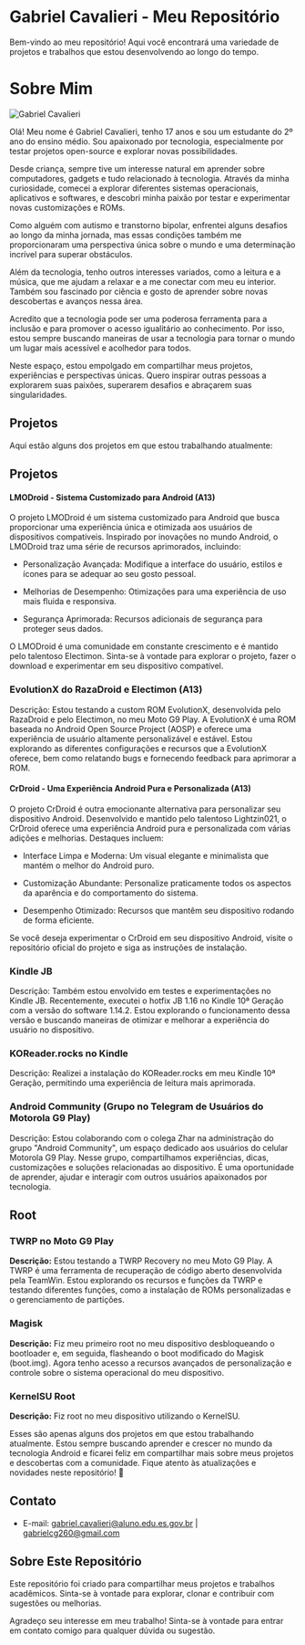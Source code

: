 # Gabriel Cavalieri - Meu Repositório

Bem-vindo ao meu repositório! Aqui você encontrará uma variedade de projetos e trabalhos que estou desenvolvendo ao longo do tempo.

# Sobre Mim

![Gabriel Cavalieri](https://user-images.githubusercontent.com/140845825/256920950-e9b921fb-3f09-4488-8150-f2fa9b93e008.jpg)

Olá! Meu nome é Gabriel Cavalieri, tenho 17 anos e sou um estudante do 2º ano do ensino médio. Sou apaixonado por tecnologia, especialmente por testar projetos open-source e explorar novas possibilidades.

Desde criança, sempre tive um interesse natural em aprender sobre computadores, gadgets e tudo relacionado à tecnologia. Através da minha curiosidade, comecei a explorar diferentes sistemas operacionais, aplicativos e softwares, e descobri minha paixão por testar e experimentar novas customizações e ROMs.

Como alguém com autismo e transtorno bipolar, enfrentei alguns desafios ao longo da minha jornada, mas essas condições também me proporcionaram uma perspectiva única sobre o mundo e uma determinação incrível para superar obstáculos.

Além da tecnologia, tenho outros interesses variados, como a leitura e a música, que me ajudam a relaxar e a me conectar com meu eu interior. Também sou fascinado por ciência e gosto de aprender sobre novas descobertas e avanços nessa área.

Acredito que a tecnologia pode ser uma poderosa ferramenta para a inclusão e para promover o acesso igualitário ao conhecimento. Por isso, estou sempre buscando maneiras de usar a tecnologia para tornar o mundo um lugar mais acessível e acolhedor para todos.

Neste espaço, estou empolgado em compartilhar meus projetos, experiências e perspectivas únicas. Quero inspirar outras pessoas a explorarem suas paixões, superarem desafios e abraçarem suas singularidades.

## Projetos

Aqui estão alguns dos projetos em que estou trabalhando atualmente:

## Projetos

#### LMODroid - Sistema Customizado para Android (A13)

O projeto LMODroid é um sistema customizado para Android que busca proporcionar uma experiência única e otimizada aos usuários de dispositivos compatíveis. Inspirado por inovações no mundo Android, o LMODroid traz uma série de recursos aprimorados, incluindo:

- Personalização Avançada: Modifique a interface do usuário, estilos e ícones para se adequar ao seu gosto pessoal.

- Melhorias de Desempenho: Otimizações para uma experiência de uso mais fluida e responsiva.

- Segurança Aprimorada: Recursos adicionais de segurança para proteger seus dados.

O LMODroid é uma comunidade em constante crescimento e é mantido pelo talentoso Electimon. Sinta-se à vontade para explorar o projeto, fazer o download e experimentar em seu dispositivo compatível.

### EvolutionX do RazaDroid e Electimon (A13)

Descrição: Estou testando a custom ROM EvolutionX, desenvolvida pelo RazaDroid e pelo Electimon, no meu Moto G9 Play. A EvolutionX é uma ROM baseada no Android Open Source Project (AOSP) e oferece uma experiência de usuário altamente personalizável e estável. Estou explorando as diferentes configurações e recursos que a EvolutionX oferece, bem como relatando bugs e fornecendo feedback para aprimorar a ROM.

#### CrDroid - Uma Experiência Android Pura e Personalizada (A13)

O projeto CrDroid é outra emocionante alternativa para personalizar seu dispositivo Android. Desenvolvido e mantido pelo talentoso Lightzin021, o CrDroid oferece uma experiência Android pura e personalizada com várias adições e melhorias. Destaques incluem:

- Interface Limpa e Moderna: Um visual elegante e minimalista que mantém o melhor do Android puro.

- Customização Abundante: Personalize praticamente todos os aspectos da aparência e do comportamento do sistema.

- Desempenho Otimizado: Recursos que mantêm seu dispositivo rodando de forma eficiente.

Se você deseja experimentar o CrDroid em seu dispositivo Android, visite o repositório oficial do projeto e siga as instruções de instalação.

### Kindle JB

Descrição: Também estou envolvido em testes e experimentações no Kindle JB. Recentemente, executei o hotfix JB 1.16 no Kindle 10ª Geração com a versão do software 1.14.2. Estou explorando o funcionamento dessa versão e buscando maneiras de otimizar e melhorar a experiência do usuário no dispositivo.

### KOReader.rocks no Kindle

Descrição: Realizei a instalação do KOReader.rocks em meu Kindle 10ª Geração, permitindo uma experiência de leitura mais aprimorada.

### Android Community (Grupo no Telegram de Usuários do Motorola G9 Play)

Descrição: Estou colaborando com o colega Zhar na administração do grupo "Android Community", um espaço dedicado aos usuários do celular Motorola G9 Play. Nesse grupo, compartilhamos experiências, dicas, customizações e soluções relacionadas ao dispositivo. É uma oportunidade de aprender, ajudar e interagir com outros usuários apaixonados por tecnologia.

## Root

### TWRP no Moto G9 Play

**Descrição:** Estou testando a TWRP Recovery no meu Moto G9 Play. A TWRP é uma ferramenta de recuperação de código aberto desenvolvida pela TeamWin. Estou explorando os recursos e funções da TWRP e testando diferentes funções, como a instalação de ROMs personalizadas e o gerenciamento de partições.

### Magisk

**Descrição:** Fiz meu primeiro root no meu dispositivo desbloqueando o bootloader e, em seguida, flasheando o boot modificado do Magisk (boot.img). Agora tenho acesso a recursos avançados de personalização e controle sobre o sistema operacional do meu dispositivo.

### KernelSU Root

**Descrição:** Fiz root no meu dispositivo utilizando o KernelSU.

Esses são apenas alguns dos projetos em que estou trabalhando atualmente. Estou sempre buscando aprender e crescer no mundo da tecnologia Android e ficarei feliz em compartilhar mais sobre meus projetos e descobertas com a comunidade. Fique atento às atualizações e novidades neste repositório! 🚀

## Contato

- E-mail: gabriel.cavalieri@aluno.edu.es.gov.br | gabrielcg260@gmail.com

## Sobre Este Repositório

Este repositório foi criado para compartilhar meus projetos e trabalhos acadêmicos. Sinta-se à vontade para explorar, clonar e contribuir com sugestões ou melhorias.

Agradeço seu interesse em meu trabalho! Sinta-se à vontade para entrar em contato comigo para qualquer dúvida ou sugestão.
